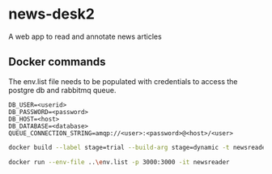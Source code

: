 # news-desk2
A web app to read and annotate news articles

## Docker commands

The env.list file needs to be populated with credentials to access the postgre db and rabbitmq queue.

```
DB_USER=<userid>
DB_PASSWORD=<password>
DB_HOST=<host>
DB_DATABASE=<database>
QUEUE_CONNECTION_STRING=amqp://<user>:<password>@<host>/<user>
```

```bash
docker build --label stage=trial --build-arg stage=dynamic -t newsreader . 

docker run --env-file ..\env.list -p 3000:3000 -it newsreader
```
